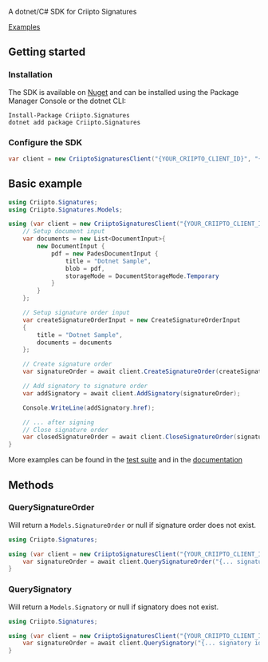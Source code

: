 A dotnet/C# SDK for Criipto Signatures

[Examples](https://docs.criipto.com/signatures/graphql/examples/)

## Getting started

### Installation

The SDK is available on [Nuget](https://www.nuget.org/packages/Criipto.Signatures) and can be installed using the Package Manager Console or the dotnet CLI:

```
Install-Package Criipto.Signatures
dotnet add package Criipto.Signatures
```

### Configure the SDK

```csharp
var client = new CriiptoSignaturesClient("{YOUR_CRIIPTO_CLIENT_ID}", "{YOUR_CRIIPTO_CLIENT_SECRET}");
```

## Basic example

```csharp
using Criipto.Signatures;
using Criipto.Signatures.Models;

using (var client = new CriiptoSignaturesClient("{YOUR_CRIIPTO_CLIENT_ID}", "{YOUR_CRIIPTO_CLIENT_SECRET}")) {
    // Setup document input
    var documents = new List<DocumentInput>{
        new DocumentInput {
            pdf = new PadesDocumentInput {
                title = "Dotnet Sample",
                blob = pdf,
                storageMode = DocumentStorageMode.Temporary
            }
        }
    };

    // Setup signature order input
    var createSignatureOrderInput = new CreateSignatureOrderInput
    {
        title = "Dotnet Sample",
        documents = documents
    };

    // Create signature order
    var signatureOrder = await client.CreateSignatureOrder(createSignatureOrderInput);

    // Add signatory to signature order
    var addSignatory = await client.AddSignatory(signatureOrder);

    Console.WriteLine(addSignatory.href);

    // ... after signing
    // Close signature order
    var closedSignatureOrder = await client.CloseSignatureOrder(signatureOrder);
}
```

More examples can be found in the [test suite](https://github.com/criipto/criipto-signatures-sdk/tree/master/packages/dotnet/Criipto.Signatures.IntegrationTests) and in the [documentation](https://docs.criipto.com/signatures/graphql/examples/)

## Methods

### QuerySignatureOrder

Will return a `Models.SignatureOrder` or null if signature order does not exist.

```csharp
using Criipto.Signatures;

using (var client = new CriiptoSignaturesClient("{YOUR_CRIIPTO_CLIENT_ID}", "{YOUR_CRIIPTO_CLIENT_SECRET}")) {
    var signatureOrder = await client.QuerySignatureOrder("{... signatureOrder id ..."});
}
```

### QuerySignatory

Will return a `Models.Signatory` or null if signatory does not exist.

```csharp
using Criipto.Signatures;

using (var client = new CriiptoSignaturesClient("{YOUR_CRIIPTO_CLIENT_ID}", "{YOUR_CRIIPTO_CLIENT_SECRET}")) {
    var signatureOrder = await client.QuerySignatory("{... signatory id ..."});
}
```